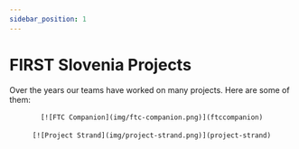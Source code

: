 ```yaml
---
sidebar_position: 1
---
```


# FIRST Slovenia Projects
Over the years our teams have worked on many projects. Here are some of them:

<div align="center">

    [![FTC Companion](img/ftc-companion.png)](ftccompanion)

    [![Project Strand](img/project-strand.png)](project-strand)

</div>
